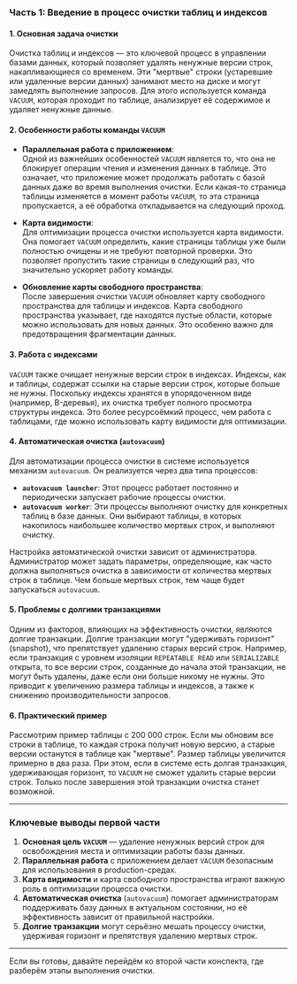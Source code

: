 ### **Часть 1: Введение в процесс очистки таблиц и индексов**

#### **1. Основная задача очистки**
Очистка таблиц и индексов — это ключевой процесс в управлении базами данных, который позволяет удалять ненужные версии строк, накапливающиеся со временем. Эти "мертвые" строки (устаревшие или удаленные версии данных) занимают место на диске и могут замедлять выполнение запросов. Для этого используется команда `VACUUM`, которая проходит по таблице, анализирует её содержимое и удаляет ненужные данные.

#### **2. Особенности работы команды `VACUUM`**
- **Параллельная работа с приложением**:  
  Одной из важнейших особенностей `VACUUM` является то, что она не блокирует операции чтения и изменения данных в таблице. Это означает, что приложение может продолжать работать с базой данных даже во время выполнения очистки. Если какая-то страница таблицы изменяется в момент работы `VACUUM`, то эта страница пропускается, а её обработка откладывается на следующий проход.
  
- **Карта видимости**:  
  Для оптимизации процесса очистки используется карта видимости. Она помогает `VACUUM` определить, какие страницы таблицы уже были полностью очищены и не требуют повторной проверки. Это позволяет пропустить такие страницы в следующий раз, что значительно ускоряет работу команды.

- **Обновление карты свободного пространства**:  
  После завершения очистки `VACUUM` обновляет карту свободного пространства для таблицы и индексов. Карта свободного пространства указывает, где находятся пустые области, которые можно использовать для новых данных. Это особенно важно для предотвращения фрагментации данных.

#### **3. Работа с индексами**
`VACUUM` также очищает ненужные версии строк в индексах. Индексы, как и таблицы, содержат ссылки на старые версии строк, которые больше не нужны. Поскольку индексы хранятся в упорядоченном виде (например, B-деревья), их очистка требует полного просмотра структуры индекса. Это более ресурсоёмкий процесс, чем работа с таблицами, где можно использовать карту видимости для оптимизации.

#### **4. Автоматическая очистка (`autovacuum`)**
Для автоматизации процесса очистки в системе используется механизм `autovacuum`. Он реализуется через два типа процессов:
- **`autovacuum launcher`**: Этот процесс работает постоянно и периодически запускает рабочие процессы очистки.
- **`autovacuum worker`**: Эти процессы выполняют очистку для конкретных таблиц в базе данных. Они выбирают таблицы, в которых накопилось наибольшее количество мертвых строк, и выполняют очистку.

Настройка автоматической очистки зависит от администратора. Администратор может задать параметры, определяющие, как часто должна выполняться очистка в зависимости от количества мертвых строк в таблице. Чем больше мертвых строк, тем чаще будет запускаться `autovacuum`.

#### **5. Проблемы с долгими транзакциями**
Одним из факторов, влияющих на эффективность очистки, являются долгие транзакции. Долгие транзакции могут "удерживать горизонт" (snapshot), что препятствует удалению старых версий строк. Например, если транзакция с уровнем изоляции `REPEATABLE READ` или `SERIALIZABLE` открыта, то все версии строк, созданные до начала этой транзакции, не могут быть удалены, даже если они больше никому не нужны. Это приводит к увеличению размера таблицы и индексов, а также к снижению производительности запросов.

#### **6. Практический пример**
Рассмотрим пример таблицы с 200 000 строк. Если мы обновим все строки в таблице, то каждая строка получит новую версию, а старые версии останутся в таблице как "мертвые". Размер таблицы увеличится примерно в два раза. При этом, если в системе есть долгая транзакция, удерживающая горизонт, то `VACUUM` не сможет удалить старые версии строк. Только после завершения этой транзакции очистка станет возможной.

---

### **Ключевые выводы первой части**
1. **Основная цель `VACUUM`** — удаление ненужных версий строк для освобождения места и оптимизации работы базы данных.
2. **Параллельная работа** с приложением делает `VACUUM` безопасным для использования в production-средах.
3. **Карта видимости** и карта свободного пространства играют важную роль в оптимизации процесса очистки.
4. **Автоматическая очистка** (`autovacuum`) помогает администраторам поддерживать базу данных в актуальном состоянии, но её эффективность зависит от правильной настройки.
5. **Долгие транзакции** могут серьёзно мешать процессу очистки, удерживая горизонт и препятствуя удалению мертвых строк.

---

Если вы готовы, давайте перейдём ко второй части конспекта, где разберём этапы выполнения очистки.